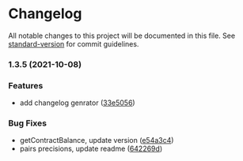 # Changelog

All notable changes to this project will be documented in this file. See [standard-version](https://github.com/conventional-changelog/standard-version) for commit guidelines.

### 1.3.5 (2021-10-08)


### Features

* add changelog genrator ([33e5056](https://github.com/orionprotocol/trading-sdk/commit/33e5056834833dbd42fee885d1d0b2dba5cc78be))


### Bug Fixes

* getContractBalance, update version ([e54a3c4](https://github.com/orionprotocol/trading-sdk/commit/e54a3c4ecf8349447b108a16ec8b8f98b60c0492))
* pairs precisions, update readme ([642269d](https://github.com/orionprotocol/trading-sdk/commit/642269d70795ecf7c126f3defb42985d0014c8bf))
